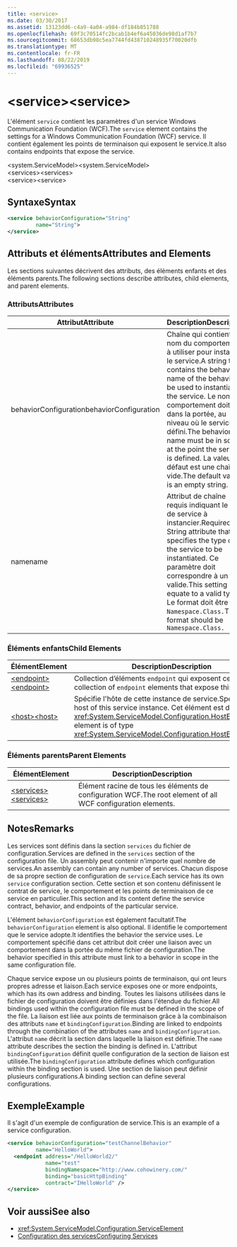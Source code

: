 ```yaml
---
title: <service>
ms.date: 03/30/2017
ms.assetid: 13123dd6-c4a9-4a04-a984-df184b851788
ms.openlocfilehash: 69f3c70514fc2bcab1b4ef6a45036de98d1af7b7
ms.sourcegitcommit: 68653db98c5ea7744fd438710248935f70020dfb
ms.translationtype: MT
ms.contentlocale: fr-FR
ms.lasthandoff: 08/22/2019
ms.locfileid: "69936525"
---
```

# <a name="service"></a><span data-ttu-id="18b59-101">\<service></span><span class="sxs-lookup"><span data-stu-id="18b59-101">\<service></span></span>
<span data-ttu-id="18b59-102">L'élément `service` contient les paramètres d'un service Windows Communication Foundation (WCF).</span><span class="sxs-lookup"><span data-stu-id="18b59-102">The `service` element contains the settings for a Windows Communication Foundation (WCF) service.</span></span> <span data-ttu-id="18b59-103">Il contient également les points de terminaison qui exposent le service.</span><span class="sxs-lookup"><span data-stu-id="18b59-103">It also contains endpoints that expose the service.</span></span>  
  
 <span data-ttu-id="18b59-104">\<system.ServiceModel></span><span class="sxs-lookup"><span data-stu-id="18b59-104">\<system.ServiceModel></span></span>  
<span data-ttu-id="18b59-105">\<services></span><span class="sxs-lookup"><span data-stu-id="18b59-105">\<services></span></span>  
<span data-ttu-id="18b59-106">\<service></span><span class="sxs-lookup"><span data-stu-id="18b59-106">\<service></span></span>  
  
## <a name="syntax"></a><span data-ttu-id="18b59-107">Syntaxe</span><span class="sxs-lookup"><span data-stu-id="18b59-107">Syntax</span></span>  
  
```xml  
<service behaviorConfiguration="String"
         name="String">
</service>
```  
  
## <a name="attributes-and-elements"></a><span data-ttu-id="18b59-108">Attributs et éléments</span><span class="sxs-lookup"><span data-stu-id="18b59-108">Attributes and Elements</span></span>  
 <span data-ttu-id="18b59-109">Les sections suivantes décrivent des attributs, des éléments enfants et des éléments parents.</span><span class="sxs-lookup"><span data-stu-id="18b59-109">The following sections describe attributes, child elements, and parent elements.</span></span>  
  
### <a name="attributes"></a><span data-ttu-id="18b59-110">Attributs</span><span class="sxs-lookup"><span data-stu-id="18b59-110">Attributes</span></span>  
  
|<span data-ttu-id="18b59-111">Attribut</span><span class="sxs-lookup"><span data-stu-id="18b59-111">Attribute</span></span>|<span data-ttu-id="18b59-112">Description</span><span class="sxs-lookup"><span data-stu-id="18b59-112">Description</span></span>|  
|---------------|-----------------|  
|<span data-ttu-id="18b59-113">behaviorConfiguration</span><span class="sxs-lookup"><span data-stu-id="18b59-113">behaviorConfiguration</span></span>|<span data-ttu-id="18b59-114">Chaîne qui contient le nom du comportement à utiliser pour instancier le service.</span><span class="sxs-lookup"><span data-stu-id="18b59-114">A string that contains the behavior name of the behavior to be used to instantiate the service.</span></span> <span data-ttu-id="18b59-115">Le nom du comportement doit être dans la portée, au niveau où le service est défini.</span><span class="sxs-lookup"><span data-stu-id="18b59-115">The behavior name must be in scope at the point the service is defined.</span></span> <span data-ttu-id="18b59-116">La valeur par défaut est une chaîne vide.</span><span class="sxs-lookup"><span data-stu-id="18b59-116">The default value is an empty string.</span></span>|  
|<span data-ttu-id="18b59-117">name</span><span class="sxs-lookup"><span data-stu-id="18b59-117">name</span></span>|<span data-ttu-id="18b59-118">Attribut de chaîne requis indiquant le type de service à instancier.</span><span class="sxs-lookup"><span data-stu-id="18b59-118">Required String attribute that specifies the type of the service to be instantiated.</span></span> <span data-ttu-id="18b59-119">Ce paramètre doit correspondre à un type valide.</span><span class="sxs-lookup"><span data-stu-id="18b59-119">This setting must equate to a valid type.</span></span> <span data-ttu-id="18b59-120">Le format doit être `Namespace.Class.`</span><span class="sxs-lookup"><span data-stu-id="18b59-120">The format should be `Namespace.Class.`</span></span>|  
  
### <a name="child-elements"></a><span data-ttu-id="18b59-121">Éléments enfants</span><span class="sxs-lookup"><span data-stu-id="18b59-121">Child Elements</span></span>  
  
|<span data-ttu-id="18b59-122">Élément</span><span class="sxs-lookup"><span data-stu-id="18b59-122">Element</span></span>|<span data-ttu-id="18b59-123">Description</span><span class="sxs-lookup"><span data-stu-id="18b59-123">Description</span></span>|  
|-------------|-----------------|  
|[<span data-ttu-id="18b59-124">\<endpoint></span><span class="sxs-lookup"><span data-stu-id="18b59-124">\<endpoint></span></span>](endpoint-element.md)|<span data-ttu-id="18b59-125">Collection d’éléments `endpoint` qui exposent ce service.</span><span class="sxs-lookup"><span data-stu-id="18b59-125">A collection of `endpoint` elements that expose this service.</span></span>|  
|[<span data-ttu-id="18b59-126">\<host></span><span class="sxs-lookup"><span data-stu-id="18b59-126">\<host></span></span>](host.md)|<span data-ttu-id="18b59-127">Spécifie l'hôte de cette instance de service.</span><span class="sxs-lookup"><span data-stu-id="18b59-127">Specifies the host of this service instance.</span></span> <span data-ttu-id="18b59-128">Cet élément est de type <xref:System.ServiceModel.Configuration.HostElement>.</span><span class="sxs-lookup"><span data-stu-id="18b59-128">This element is of type <xref:System.ServiceModel.Configuration.HostElement>.</span></span>|  
  
### <a name="parent-elements"></a><span data-ttu-id="18b59-129">Éléments parents</span><span class="sxs-lookup"><span data-stu-id="18b59-129">Parent Elements</span></span>  
  
|<span data-ttu-id="18b59-130">Élément</span><span class="sxs-lookup"><span data-stu-id="18b59-130">Element</span></span>|<span data-ttu-id="18b59-131">Description</span><span class="sxs-lookup"><span data-stu-id="18b59-131">Description</span></span>|  
|-------------|-----------------|  
|[<span data-ttu-id="18b59-132">\<services></span><span class="sxs-lookup"><span data-stu-id="18b59-132">\<services></span></span>](services.md)|<span data-ttu-id="18b59-133">Élément racine de tous les éléments de configuration WCF.</span><span class="sxs-lookup"><span data-stu-id="18b59-133">The root element of all WCF configuration elements.</span></span>|  
  
## <a name="remarks"></a><span data-ttu-id="18b59-134">Notes</span><span class="sxs-lookup"><span data-stu-id="18b59-134">Remarks</span></span>  
 <span data-ttu-id="18b59-135">Les services sont définis dans la section `services` du fichier de configuration.</span><span class="sxs-lookup"><span data-stu-id="18b59-135">Services are defined in the `services` section of the configuration file.</span></span> <span data-ttu-id="18b59-136">Un assembly peut contenir n'importe quel nombre de services.</span><span class="sxs-lookup"><span data-stu-id="18b59-136">An assembly can contain any number of services.</span></span> <span data-ttu-id="18b59-137">Chacun dispose de sa propre section de configuration de `service`.</span><span class="sxs-lookup"><span data-stu-id="18b59-137">Each service has its own `service` configuration section.</span></span> <span data-ttu-id="18b59-138">Cette section et son contenu définissent le contrat de service, le comportement et les points de terminaison de ce service en particulier.</span><span class="sxs-lookup"><span data-stu-id="18b59-138">This section and its content define the service contract, behavior, and endpoints of the particular service.</span></span>  
  
 <span data-ttu-id="18b59-139">L'élément `behaviorConfiguration` est également facultatif.</span><span class="sxs-lookup"><span data-stu-id="18b59-139">The `behaviorConfiguration` element is also optional.</span></span> <span data-ttu-id="18b59-140">Il identifie le comportement que le service adopte.</span><span class="sxs-lookup"><span data-stu-id="18b59-140">It identifies the behavior the service uses.</span></span> <span data-ttu-id="18b59-141">Le comportement spécifié dans cet attribut doit créer une liaison avec un comportement dans la portée du même fichier de configuration.</span><span class="sxs-lookup"><span data-stu-id="18b59-141">The behavior specified in this attribute must link to a behavior in scope in the same configuration file.</span></span>  
  
 <span data-ttu-id="18b59-142">Chaque service expose un ou plusieurs points de terminaison, qui ont leurs propres adresse et liaison.</span><span class="sxs-lookup"><span data-stu-id="18b59-142">Each service exposes one or more endpoints, which has its own address and binding.</span></span> <span data-ttu-id="18b59-143">Toutes les liaisons utilisées dans le fichier de configuration doivent être définies dans l'étendue du fichier.</span><span class="sxs-lookup"><span data-stu-id="18b59-143">All bindings used within the configuration file must be defined in the scope of the file.</span></span> <span data-ttu-id="18b59-144">La liaison est liée aux points de terminaison grâce à la combinaison des attributs `name` et `bindingConfiguration`.</span><span class="sxs-lookup"><span data-stu-id="18b59-144">Binding are linked to endpoints through the combination of the attributes `name` and `bindingConfiguration`.</span></span> <span data-ttu-id="18b59-145">L'attribut `name` décrit la section dans laquelle la liaison est définie.</span><span class="sxs-lookup"><span data-stu-id="18b59-145">The `name` attribute describes the section the binding is defined in.</span></span> <span data-ttu-id="18b59-146">L'attribut `bindingConfiguration` définit quelle configuration de la section de liaison est utilisée.</span><span class="sxs-lookup"><span data-stu-id="18b59-146">The `bindingConfiguration` attribute defines which configuration within the binding section is used.</span></span> <span data-ttu-id="18b59-147">Une section de liaison peut définir plusieurs configurations.</span><span class="sxs-lookup"><span data-stu-id="18b59-147">A binding section can define several configurations.</span></span>  
  
## <a name="example"></a><span data-ttu-id="18b59-148">Exemple</span><span class="sxs-lookup"><span data-stu-id="18b59-148">Example</span></span>  
 <span data-ttu-id="18b59-149">Il s'agit d'un exemple de configuration de service.</span><span class="sxs-lookup"><span data-stu-id="18b59-149">This is an example of a service configuration.</span></span>  
  
```xml  
<service behaviorConfiguration="testChannelBehavior"
         name="HelloWorld">
  <endpoint address="/HelloWorld2/"
            name="test"
            bindingNamespace="http://www.cohowinery.com/"
            binding="basicHttpBinding"
            contract="IHelloWorld" />
</service>
```  
  
## <a name="see-also"></a><span data-ttu-id="18b59-150">Voir aussi</span><span class="sxs-lookup"><span data-stu-id="18b59-150">See also</span></span>

- <xref:System.ServiceModel.Configuration.ServiceElement>
- [<span data-ttu-id="18b59-151">Configuration des services</span><span class="sxs-lookup"><span data-stu-id="18b59-151">Configuring Services</span></span>](../../../wcf/configuring-services.md)
